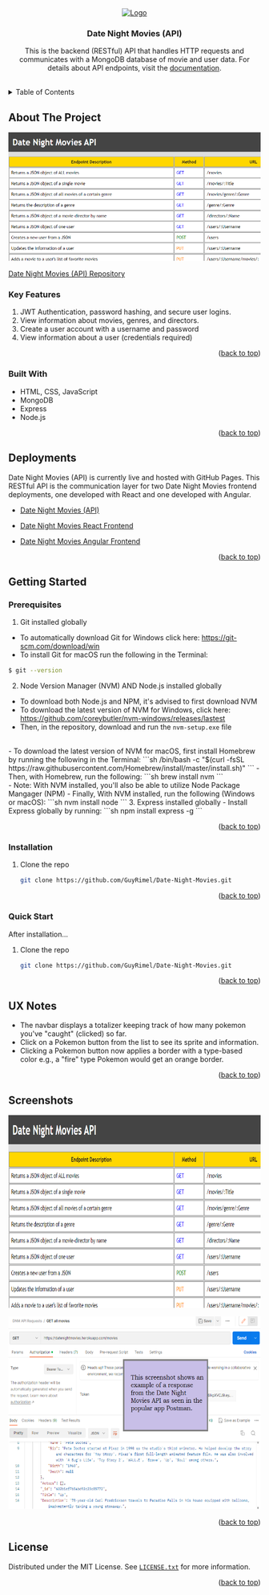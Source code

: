 <!-- Markdown syntax here: https://www.markdownguide.org/basic-syntax/ -->
<a id="readme-top"></a>
<br />

<div align="center">
  <a href="https://guyrimel.github.io/Portfolio-Site/index.html">
    <img src="img/RLogoNoName.ico" alt="Logo" width="80" height="80">
  </a>

  <h3 align="center">Date Night Movies (API)</h3>

  <p align="center">
    This is the backend (RESTful) API that handles HTTP requests and communicates with a MongoDB database of movie and user data. For details about API endpoints, visit the <a href="https://datenightmovies.herokuapp.com/documentation" target="_blank">documentation</a>.
  </p>
</div>
<br />

<!-- TABLE OF CONTENTS -->

<details>
  <summary>Table of Contents</summary>
  <ol>
    <li>
      <a href="#about-the-project">About The Project</a>
      <ul>
        <li><a href="#key-features">Key Features</a></li>
        <li><a href="#built-with">Built With</a></li>
        <li><a href="#deployments">Deployments</a></li>
      </ul>
    </li>
    <li>
      <a href="#getting-started">Getting Started</a>
      <ul>
        <li><a href="#prerequisites">Prerequisites</a></li>
        <li><a href="#installation">Installation</a></li>
        <li><a href="#quick-start">Quick Start</a></li>
        <li><a href="#ux-notes">UX Notes</a></li>
      </ul>
    </li>
    <li><a href="#license">License</a></li>
  </ol>
</details>

<!-- ABOUT THE PROJECT -->

## About The Project

<!-- SCREENSHOT -->

<img
  alt="Pokedexterity Screenshot"
  src="img/screenshots/screenshot00.png"
  style="height: 16rem; width: auto;"
/>

[Date Night Movies (API) Repository](https://github.com/GuyRimel/Date-Night-Movies)

<!-- KEY FEATURES -->

### Key Features

1. JWT Authentication, password hashing, and secure user logins.
2. View information about movies, genres, and directors.
3. Create a user account with a username and password
3. View information about a user (credentials required)

<p align="right">(<a href="#readme-top">back to top</a>)</p>

<!-- BUILT WITH -->

### Built With

- HTML, CSS, JavaScript
- MongoDB
- Express
- Node.js

<p align="right">(<a href="#readme-top">back to top</a>)</p>

<!-- DEPLOYMENTS -->
## Deployments

Date Night Movies (API) is currently live and hosted with GitHub Pages. This RESTful API is the communication layer for two Date Night Movies frontend deployments, one developed with React and one developed with Angular.

- [Date Night Movies (API)](https://datenightmovies.herokuapp.com/)

- [Date Night Movies React Frontend](https://datenightmovies.netlify.app/)

- [Date Night Movies Angular Frontend](https://guyrimel.github.io/Date-Night-Movies-Angular-Client/)



<p align="right">(<a href="#readme-top">back to top</a>)</p>

<!-- GETTING STARTED -->

## Getting Started

<!-- PREREQUISITES -->

### Prerequisites

1. Git installed globally
  - To automatically download Git for Windows click here: https://git-scm.com/download/win
  - To install Git for macOS run the following in the Terminal:
  ```sh
  $ git --version
  ```
2. Node Version Manager (NVM) AND Node.js installed globally
  - To download both Node.js and NPM, it's advised to first download NVM
  - To download the latest version of NVM for Windows, click here: https://github.com/coreybutler/nvm-windows/releases/lastest
  - Then, in the repository, download and run the `nvm-setup.exe` file
  <br/>
  - To download the latest version of NVM for macOS, first install Homebrew by running the following in the Terminal:
  ```sh
  /bin/bash -c "$(curl -fsSL https://raw.githubusercontent.com/Homebrew/install/master/install.sh)"
  ```
  - Then, with Homebrew, run the following:
  ```sh
  brew install nvm
  ```
  <br/>
  - Note: With NVM installed, you'll also be able to utilize Node Package Mangager (NPM)
  - Finally, With NVM installed, run the following (Windows or macOS):
  ```sh
  nvm install node
  ```
3. Express installed globally
  - Install Express globally by running:
  ```sh
  npm install express -g
  ```

<p align="right">(<a href="#readme-top">back to top</a>)</p>

<!-- INSTALLATION -->

### Installation

1. Clone the repo
   ```sh
   git clone https://github.com/GuyRimel/Date-Night-Movies.git
   ```

<p align="right">(<a href="#readme-top">back to top</a>)</p>

<!-- QUICK START -->

### Quick Start

After installation...

1. Clone the repo
   ```sh
   git clone https://github.com/GuyRimel/Date-Night-Movies.git
   ```

<p align="right">(<a href="#readme-top">back to top</a>)</p>

<!-- UX NOTES -->

## UX Notes

- The navbar displays a totalizer keeping track of how many pokemon you've "caught" (clicked) so far.
- Click on a Pokemon button from the list to see its sprite and information.
- Clicking a Pokemon button now applies a border with a type-based color e.g., a "fire" type Pokemon would get an orange border.

<p align="right">(<a href="#readme-top">back to top</a>)</p>

<!-- SCREENSHOTS -->
## Screenshots

<img
  src="img/screenshots/screenshot00.png"
  alt="screenshot"
  style="height: 24rem; width: auto;"
/>

<img
  src="img/screenshots/screenshot01.png"
  alt="screenshot"
  style="height: 24rem; width: auto;"
/>

<p align="right">(<a href="#readme-top">back to top</a>)</p>

<!-- LICENSE -->
## License

Distributed under the MIT License. See <a href="LICENSE.txt" target="_blank">`LICENSE.txt`</a> for more information.

<p align="right">(<a href="#readme-top">back to top</a>)</p>

